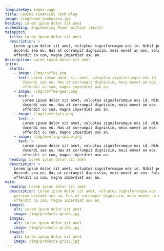 ```yaml
---
templateKey: index-page
title: Camino Financial Tech Blog
image: /img/home-jumbotron.jpg
heading: Lorem ipsum dolor sit amet
subheading: Engineering Power without limits!
mainpitch:
  title: Lorem ipsum dolor sit amet
  description: >
    Lorem ipsum dolor sit amet, voluptua signiferumque eos id. Nihil persius
    docendi sea eu. Has at corrumpit dignissim, meis movet an eos. Solum
    offendit cu cum, magna imperdiet usu an.
description: Lorem ipsum dolor sit amet
intro:
  blurbs:
    - image: /img/coffee.png
      text: Lorem ipsum dolor sit amet, voluptua signiferumque eos id. Nihil persius
        docendi sea eu. Has at corrumpit dignissim, meis movet an eos. Solum
        offendit cu cum, magna imperdiet usu an.
    - image: /img/coffee-gear.png
      text: >
        Lorem ipsum dolor sit amet, voluptua signiferumque eos id. Nihil persius
        docendi sea eu. Has at corrumpit dignissim, meis movet an eos. Solum
        offendit cu cum, magna imperdiet usu an.
    - image: /img/tutorials.png
      text: >
        Lorem ipsum dolor sit amet, voluptua signiferumque eos id. Nihil persius
        docendi sea eu. Has at corrumpit dignissim, meis movet an eos. Solum
        offendit cu cum, magna imperdiet usu an.
    - image: /img/meeting-space.png
      text: >
        Lorem ipsum dolor sit amet, voluptua signiferumque eos id. Nihil persius
        docendi sea eu. Has at corrumpit dignissim, meis movet an eos. Solum
        offendit cu cum, magna imperdiet usu an.
  heading: Lorem ipsum dolor sit amet
  description: >
    Lorem ipsum dolor sit amet, voluptua signiferumque eos id. Nihil persius
    docendi sea eu. Has at corrumpit dignissim, meis movet an eos. Solum
    offendit cu cum, magna imperdiet usu an.
main:
  heading: Lorem ipsum dolor sit amet
  description: Lorem ipsum dolor sit amet, voluptua signiferumque eos id. Nihil
    persius docendi sea eu. Has at corrumpit dignissim, meis movet an eos. Solum
    offendit cu cum, magna imperdiet usu an.
  image1:
    alt: Lorem ipsum dolor sit amet
    image: /img/products-grid3.jpg
  image2:
    alt: Lorem ipsum dolor sit amet
    image: /img/products-grid2.jpg
  image3:
    alt: Lorem ipsum dolor sit amet
    image: /img/products-grid1.jpg
---
```

